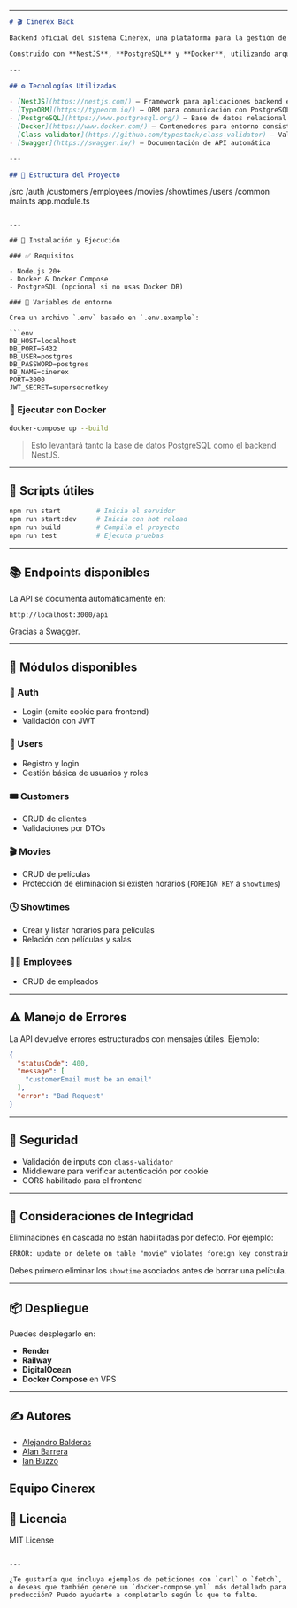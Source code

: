 
---

```markdown
# 🎬 Cinerex Back

Backend oficial del sistema Cinerex, una plataforma para la gestión de funciones de cine, películas, clientes, empleados y ventas.

Construido con **NestJS**, **PostgreSQL** y **Docker**, utilizando arquitectura modular y siguiendo buenas prácticas de diseño.

---

## ⚙️ Tecnologías Utilizadas

- [NestJS](https://nestjs.com/) — Framework para aplicaciones backend en Node.js
- [TypeORM](https://typeorm.io/) — ORM para comunicación con PostgreSQL
- [PostgreSQL](https://www.postgresql.org/) — Base de datos relacional
- [Docker](https://www.docker.com/) — Contenedores para entorno consistente
- [Class-validator](https://github.com/typestack/class-validator) — Validación de DTOs
- [Swagger](https://swagger.io/) — Documentación de API automática

---

## 📁 Estructura del Proyecto

```

/src
/auth
/customers
/employees
/movies
/showtimes
/users
/common
main.ts
app.module.ts

````

---

## 🚀 Instalación y Ejecución

### ✅ Requisitos

- Node.js 20+
- Docker & Docker Compose
- PostgreSQL (opcional si no usas Docker DB)

### 🔧 Variables de entorno

Crea un archivo `.env` basado en `.env.example`:

```env
DB_HOST=localhost
DB_PORT=5432
DB_USER=postgres
DB_PASSWORD=postgres
DB_NAME=cinerex
PORT=3000
JWT_SECRET=supersecretkey
````

### 🐳 Ejecutar con Docker

```bash
docker-compose up --build
```

> Esto levantará tanto la base de datos PostgreSQL como el backend NestJS.

---

## 🧪 Scripts útiles

```bash
npm run start         # Inicia el servidor
npm run start:dev     # Inicia con hot reload
npm run build         # Compila el proyecto
npm run test          # Ejecuta pruebas
```

---

## 📚 Endpoints disponibles

La API se documenta automáticamente en:

```
http://localhost:3000/api
```

Gracias a Swagger.

---

## 🧠 Módulos disponibles

### 🔐 Auth

* Login (emite cookie para frontend)
* Validación con JWT

### 👤 Users

* Registro y login
* Gestión básica de usuarios y roles

### 🎟️ Customers

* CRUD de clientes
* Validaciones por DTOs

### 🎬 Movies

* CRUD de películas
* Protección de eliminación si existen horarios (`FOREIGN KEY` a `showtimes`)

### 🕓 Showtimes

* Crear y listar horarios para películas
* Relación con películas y salas

### 👨‍💼 Employees

* CRUD de empleados

---

## ⚠️ Manejo de Errores

La API devuelve errores estructurados con mensajes útiles. Ejemplo:

```json
{
  "statusCode": 400,
  "message": [
    "customerEmail must be an email"
  ],
  "error": "Bad Request"
}
```

---

## 🔐 Seguridad

* Validación de inputs con `class-validator`
* Middleware para verificar autenticación por cookie
* CORS habilitado para el frontend

---

## 🧼 Consideraciones de Integridad

Eliminaciones en cascada no están habilitadas por defecto. Por ejemplo:

```txt
ERROR: update or delete on table "movie" violates foreign key constraint on "showtime"
```

Debes primero eliminar los `showtime` asociados antes de borrar una película.

---

## 📦 Despliegue

Puedes desplegarlo en:

* **Render**
* **Railway**
* **DigitalOcean**
* **Docker Compose** en VPS

---

## ✍️ Autores


* [Alejandro Balderas](https://github.com/AlejandroBR10)
* [Alan Barrera](https://github.com/alanuwu)
* [Ian Buzzo](https://github.com/IanB28)

 Equipo Cinerex
---

## 📜 Licencia

MIT License

```

---

¿Te gustaría que incluya ejemplos de peticiones con `curl` o `fetch`, o deseas que también genere un `docker-compose.yml` más detallado para producción? Puedo ayudarte a completarlo según lo que te falte.
```
